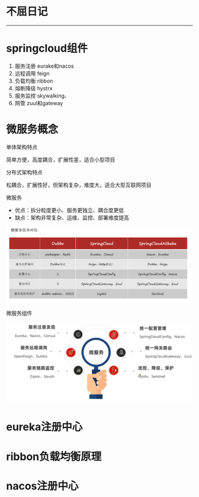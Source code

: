 # 不屈日记

---

# springcloud组件

1) 服务注册 eurake和nacos
2) 远程调用 feign
3) 负载均衡 ribbon
4) 熔断降级 hystrx
5) 服务监控 skywalking、
6) 网管 zuul和gateway
# 微服务概念

单体架构特点

简单方便，高度耦合，扩展性差，适合小型项目

分布式架构特点

松耦合，扩展性好，但架构复杂，难度大，适合大型互联网项目

微服务

* 优点：拆分粒度更小、服务更独立、耦合度更低
* 缺点：架构非常复杂、运维、监控、部署难度提高

![img.png](img.png)

微服务组件

![img_1.png](img_1.png)



# eureka注册中心
# ribbon负载均衡原理
# nacos注册中心









